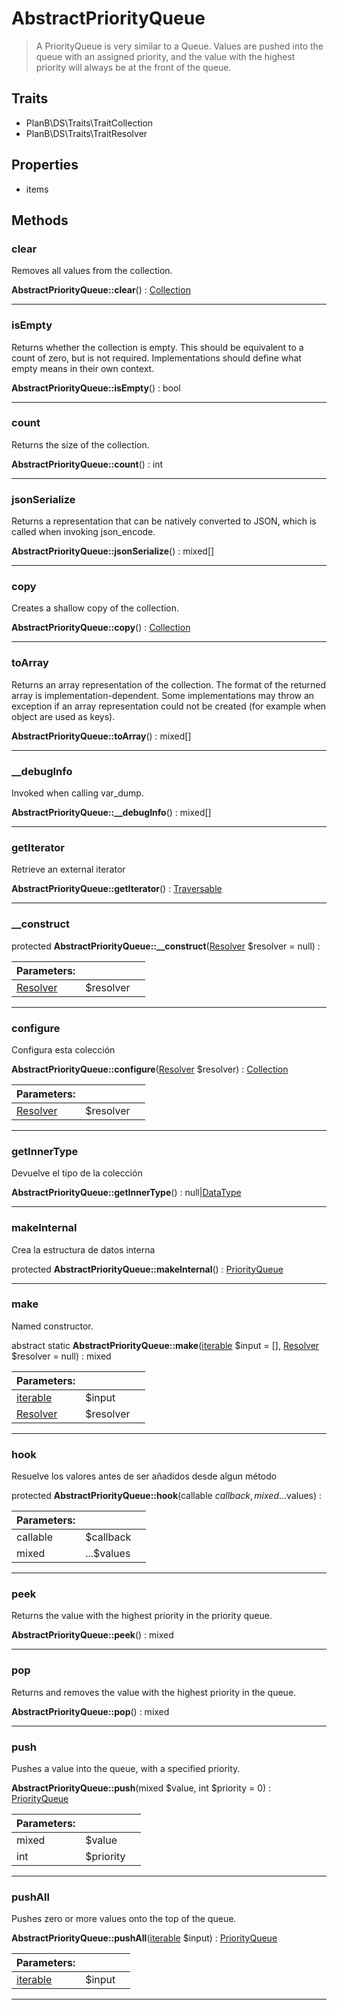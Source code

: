 
                                                                                                                                            
    
# AbstractPriorityQueue


> A PriorityQueue is very similar to a Queue. Values are pushed into the queue
with an assigned priority, and the value with the highest priority will
always be at the front of the queue.
>
> 


## Traits
- PlanB\DS\Traits\TraitCollection
- PlanB\DS\Traits\TraitResolver




## Properties
- items


## Methods

### clear
Removes all values from the collection.


**AbstractPriorityQueue::clear**() : [Collection](../../../Collection.md)



---


### isEmpty
Returns whether the collection is empty.
This should be equivalent to a count of zero, but is not required.
Implementations should define what empty means in their own context.

**AbstractPriorityQueue::isEmpty**() : bool



---


### count
Returns the size of the collection.


**AbstractPriorityQueue::count**() : int



---


### jsonSerialize
Returns a representation that can be natively converted to JSON, which is
called when invoking json_encode.


**AbstractPriorityQueue::jsonSerialize**() : mixed[]



---


### copy
Creates a shallow copy of the collection.


**AbstractPriorityQueue::copy**() : [Collection](../../../Collection.md)



---


### toArray
Returns an array representation of the collection.
The format of the returned array is implementation-dependent. Some
implementations may throw an exception if an array representation
could not be created (for example when object are used as keys).

**AbstractPriorityQueue::toArray**() : mixed[]



---


### __debugInfo
Invoked when calling var_dump.


**AbstractPriorityQueue::__debugInfo**() : mixed[]



---


### getIterator
Retrieve an external iterator


**AbstractPriorityQueue::getIterator**() : [Traversable](../../../Traversable.md)



---


### __construct



protected **AbstractPriorityQueue::__construct**([Resolver](../../../Resolver.md) $resolver = null) : 


|Parameters: | | |
| --- | --- | --- |
|[Resolver](../../../Resolver.md) |$resolver |  |

---


### configure
Configura esta colección


**AbstractPriorityQueue::configure**([Resolver](../../../Resolver.md) $resolver) : [Collection](../../../Collection.md)


|Parameters: | | |
| --- | --- | --- |
|[Resolver](../../../Resolver.md) |$resolver |  |

---


### getInnerType
Devuelve el tipo de la colección


**AbstractPriorityQueue::getInnerType**() : null|[DataType](../../../DataType.md)



---


### makeInternal
Crea la estructura de datos interna


protected **AbstractPriorityQueue::makeInternal**() : [PriorityQueue](../../../PriorityQueue.md)



---


### make
Named constructor.


abstract static **AbstractPriorityQueue::make**([iterable](../../../iterable.md) $input = [], [Resolver](../../../Resolver.md) $resolver = null) : mixed


|Parameters: | | |
| --- | --- | --- |
|[iterable](../../../iterable.md) |$input |  |
|[Resolver](../../../Resolver.md) |$resolver |  |

---


### hook
Resuelve los valores antes de ser añadidos desde algun método


protected **AbstractPriorityQueue::hook**(callable $callback, mixed ...$values) : 


|Parameters: | | |
| --- | --- | --- |
|callable |$callback |  |
|mixed |...$values |  |

---


### peek
Returns the value with the highest priority in the priority queue.


**AbstractPriorityQueue::peek**() : mixed



---


### pop
Returns and removes the value with the highest priority in the queue.


**AbstractPriorityQueue::pop**() : mixed



---


### push
Pushes a value into the queue, with a specified priority.


**AbstractPriorityQueue::push**(mixed $value, int $priority = 0) : [PriorityQueue](../../../PriorityQueue.md)


|Parameters: | | |
| --- | --- | --- |
|mixed |$value |  |
|int |$priority |  |

---


### pushAll
Pushes zero or more values onto the top of the queue.


**AbstractPriorityQueue::pushAll**([iterable](../../../iterable.md) $input) : [PriorityQueue](../../../PriorityQueue.md)


|Parameters: | | |
| --- | --- | --- |
|[iterable](../../../iterable.md) |$input |  |

---


                                                                                                                                                                                                                                                                                                                                                                                                            
    
                                                                                                                                                                                                                                                                             
                